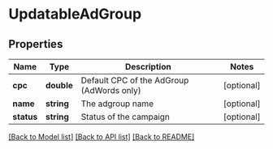 # UpdatableAdGroup

## Properties
Name | Type | Description | Notes
------------ | ------------- | ------------- | -------------
**cpc** | **double** | Default CPC of the AdGroup (AdWords only) | [optional] 
**name** | **string** | The adgroup name | [optional] 
**status** | **string** | Status of the campaign | [optional] 

[[Back to Model list]](../README.md#documentation-for-models) [[Back to API list]](../README.md#documentation-for-api-endpoints) [[Back to README]](../README.md)


